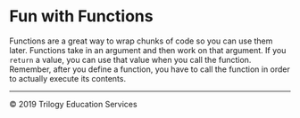 # Fun with Functions

Functions are a great way to wrap chunks of code so you can use them later. Functions take in an argument and then work on that argument. If you `return` a value, you can use that value when you call the function. Remember, after you define a function, you have to call the function in order to actually execute its contents.

- - - 

© 2019 Trilogy Education Services